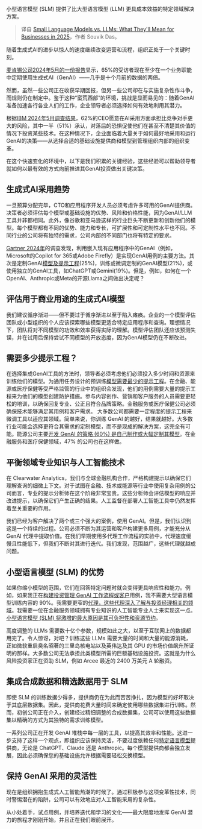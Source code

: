 
<!--
title: 小型语言模型与大型语言模型：2025年对企业的影响
cover: https://cdn.thenewstack.io/media/2024/11/7ab7c96e-fatos-bytyqi-agx5_tlsif4-unsplash-1-scaled.jpg
-->

小型语言模型 (SLM) 提供了比大型语言模型 (LLM) 更具成本效益的特定领域解决方案。

> 译自 [Small Language Models vs. LLMs: What They'll Mean for Businesses in 2025](https://thenewstack.io/small-language-models-vs-llms-what-theyll-mean-for-businesses-in-2025/)，作者 Souvik Das。

随着生成式AI的进步以惊人的速度继续改变运营和流程，组织正处于一个关键时刻。

[麦肯锡公司2024年5月的一份报告](https://www.mckinsey.com/capabilities/quantumblack/our-insights/the-state-of-ai)显示，65%的受访者现在至少在一个业务职能中定期使用生成式AI（GenAI）——几乎是十个月前的数据的两倍。

然而，虽然一些公司正在收获早期回报，但另一些公司却在与实施复杂性作斗争，而规则仍在制定中。鉴于这种“蛮荒西部”的环境，挑战是显而易见的：随着GenAI准备加速各行各业人们的工作，企业领导者必须选择如何有效地利用其潜力。

根据[IBM 2024年5月调查结果](https://newsroom.ibm.com/2024-05-16-IBM-Study-As-CEOs-Race-Towards-Gen-AI-Adoption,-Questions-Around-Workforce-and-Culture-Persist)，62%的CEO愿意在AI采用方面承担比竞争对手更大的风险，其中一半（51%）承认，对落后的恐惧促使他们在甚至不清楚其价值的情况下投资某些技术。在这种情况下，企业面临着大量关于如何最好地采用和运行GenAI的决策——从选择合适的基础设施提供商和模型到管理组织内部的组织变革。

在这个快速变化的环境中，以下是我们积累的关键经验，这些经验可以帮助领导者就如何以最有效的方式向前推进其GenAI投资做出关键决策。

## 生成式AI采用趋势
一旦预算分配完毕，CTO和应用程序开发人员必须考虑许多可用的GenAI提供商。决策者必须评估每个模型或基础设施的优势、风险和价格性能，因为GenAI/LLM工具并非都相同。此外，像谷歌和亚马逊这样的行业巨头不断更新和创新他们的模型。每个模型都有不同的优势、能力和专长，可扩展性和可定制性水平也不同。不同行业的公司将有独特的需求，公司内部的不同部门也将有特定的要求。

[Gartner 2024年](https://www.gartner.com/en/newsroom/press-releases/2024-05-07-gartner-survey-finds-generative-ai-is-now-the-most-frequently-deployed-ai-solution-in-organizations)的调查发现，利用嵌入现有应用程序中的GenAI（例如，Microsoft的Copilot for 365或Adobe Firefly）是实现GenAI用例的主要方法。其次是定制GenAI[模型及提示工程](https://thenewstack.io/beyond-prompt-engineering-governing-prompts-and-ai-models/)(25%)，训练或微调定制的GenAI模型(21%)，或使用独立的GenAI工具，如ChatGPT或Gemini(19%)。但是，例如，如何在一个OpenAI、Anthropic或Meta的开源Llama之间做出决定呢？

## 评估用于商业用途的生成式AI模型
我们建议循序渐进——但不要过于循序渐进以至于陷入瘫痪。企业的一个模型评估团队或小型组织的个人应该探索哪些模型更适合特定应用程序和查询。理想情况下，团队将对不同模型的功效和效率获得实际的理解。模型评估团队还应该预测失误，并在试用后保持尝试不同模型的开放态度，因为GenAI模型仍在不断改进。

## 需要多少提示工程？
在选择集成GenAI工具的方法时，领导者必须考虑他们必须投入多少时间和资源来训练他们的模型。为通用任务设计的预训练[模型需要最少的提示工程](https://thenewstack.io/how-to-define-an-ai-agent-persona-by-tweaking-llm-prompts/)。在金融、能源或医疗保健等受严格监管的行业中的组织会发现，他们的用例需要大量的提示工程来为他们的模型创建防护措施。参与内容创作、营销和客户服务的人员需要更轻松的培训，以确保回复专业、公正且符合品牌策略。金融服务或医疗保健公司必须确保技术能够满足其用例和客户需求。
大多数公司都需要一定程度的提示工程来微调工具以适应其领域。简单来说，你训练 GenAI 的越好，结果就越好。大多数行业可能会选择更符合其需求的定制模型，而不是现成的解决方案，这完全有可能。能源公司主要[开发 GenAI 的策略 (60%) 是自己制作或大幅定制其模型](https://www.mckinsey.com/capabilities/quantumblack/our-insights/the-state-of-ai)。在金融服务和医疗保健领域，47% 的公司也在这样做。

## 平衡领域专业知识与人工智能技术
在 Clearwater Analytics，我们与全球金融机构合作，严格构建提示以确保它们理解查询的细微上下文。对于试图在金融、技术或能源等行业中使用复杂用例的公司而言，专业的提示分析师在这个阶段非常宝贵。这些分析师会评估模型的响应并改进提示，以确保它们产生正确的结果。人工监督在部署人工智能工具中仍然发挥着至关重要的作用。

我们已经为客户解决了两个或三个强大的案例，使用 GenAI。但是，我们认识到这是一个持续的过程。公司必须不断为其运营和客户构建更多用例，才能充分从 GenAI 代理中提取价值。在我们早期使用多代理工作流程的实验中，代理速度缓慢且性能低下，但我们不断对其进行迭代。我们发现，范围越广，这些代理就越成问题。

## 小型语言模型 (SLM) 的优势
如果你缩小模型的范围，它们在回答特定问题时就会变得更具响应性和能力。例如，如果我正在[构建投资管理 GenAI 工作流程或客户](https://thenewstack.io/custom-integrations-for-complex-scenarios-7-best-practices/)用例，我不需要大型语言模型训练内容的 90%。我需要更窄的[代理，这些代理深入了解与投资经理相关的领域](https://thenewstack.io/agentic-ai-tools-for-building-and-managing-agentic-systems/)。我需要一位在金融服务领域拥有专业知识的人工智能专业人士来实现这一点。[小型语言模型 (SLM) 将激增的最大原因是其可负担性和资源节约](https://thenewstack.io/use-small-language-models-to-deploy-ai-on-a-budget/)。

高度调整的 LLMs 需要数十亿个参数，规模如此之大，以至于互联网上的数据都用完了。令人惊讶，对吧？训练这些 LLMs 需要大量的时间和大量的能源消耗，正如微软重启臭名昭著的三里岛核电站以及英伟达及其 GPU 的市场价值飙升所证明的那样。大多数公司无法承担此类模型所需的巨额基础设施投资。这就是为什么风险投资家正在资助 SLM，例如 Arcee 最近的 2400 万美元 A 轮融资。

## 集成合成数据和精选数据用于 SLM
即使 SLM 的训练数据少得多，提供商仍在为此而苦苦挣扎，因为模型的好坏取决于其底层数据集。因此，提供商花费大量时间来确定使用哪些数据集进行训练。然而，初创公司正在介入，创建经过精细调整的合成数据集，公司可以使用这些数据集以精确的方式为其独特的需求训练模型。

一系列公司正在开发 GenAI 堆栈中每一层的工具，以提高其效率和性能。这进一步支持了这样一个观点，即组织应该保持灵活，不要过度依赖任何[特定语言模型](https://thenewstack.io/domain-specific-ai-aiseras-answer-to-enterprise-needs/)提供商，无论是 ChatGPT、Claude 还是 Anthropic。每个模型提供商都会独立发展，因此必须确保您的基础设施允许根据需要轻松交换模型。

## 保持 GenAI 采用的灵活性
现在是组织拥抱生成式人工智能热潮的时候了。通过积极参与这项变革性技术，同时警惕潜在的陷阱，公司可以有效地应对人工智能采用的复杂性。

从小处着手，试点用例，并培养迭代和学习的文化——最大限度地发挥 GenAI 潜力的旅程才刚刚开始，并且正在我们眼前展开。
